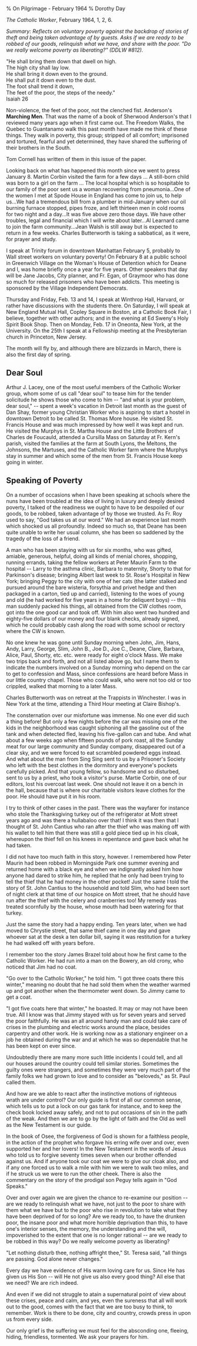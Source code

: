 % On Pilgrimage - February 1964
% Dorothy Day

*The Catholic Worker*, February 1964, 1, 2, 6.

*Summary: Reflects on voluntary poverty against the backdrop of stories
of theft and being taken advantage of by guests. Asks if we are ready to
be robbed of our goods, relinquish what we have, and share with the
poor. "Do we really welcome poverty as liberating?" (DDLW \#812).*

"He shall bring them down that dwell on high.  
The high city shall lay low.  
He shall bring it down even to the ground.  
He shall put it down even to the dust.  
The foot shall trend it down,  
The feet of the poor, the steps of the needy."  
Isaiah 26

Non-violence, the feet of the poor, not the clenched fist. Anderson's
**Marching Men**. That was the name of a book of Sherwood Anderson's
that I reviewed many years ago when it first came out. The Freedom
Walks, the Quebec to Guantanamo walk this past month have made me think
of these things. They walk in poverty, this group; stripped of all
comfort; imprisoned and tortured, fearful and yet determined, they have
shared the suffering of their brothers in the South.

Tom Cornell has written of them in this issue of the paper.

Looking back on what has happened this month since we went to press
January 8. Martin Corbin visited the farm for a few days ... A
still-born child was born to a girl on the farm ... The local hospital
which is so hospitable to our family of the poor sent us a woman
recovering from pneumonia...One of the women I met at Spode House in
England has come to join us, to help us...We had a tremendous bill from
a plumber in mid-January when our oil burning furnace stopped, pipes
froze, and left thirteen men in cold rooms for two night and a day...It
was five above zero those days. We have other troubles, legal and
financial which I will write about later...Al Learnard came to join the
farm community...Jean Walsh is still away but is expected to return in a
few weeks. Charles Butterworth is taking a sabbatical, as it were, for
prayer and study.

I speak at Trinity forum in downtown Manhattan February 5, probably to
Wall street workers on voluntary poverty! On February 8 at a public
school in Greenwich Village on the Woman's House of Detention which for
Deane and I, was home briefly once a year for five years. Other speakers
that day will be Jane Jacobs, City planner, and Fr. Egan, of Graymoor
who has done so much for released prisoners who have been addicts. This
meeting is sponsored by the Village Independent Democrats.

Thursday and Friday, Feb. 13 and 14, I speak at Winthrop Hall, Harvard,
or rather have discussions with the students there. On Saturday, I will
speak at New England Mutual Hall, Copley Square in Boston, at a Catholic
Book Fair, I believe, together with other authors; and in the evening at
Ed Sweny's Holy Spirit Book Shop. Then on Monday, Feb. 17 in Oneonta,
New York, at the University. On the 25th I speak at a Fellowship meeting
at the Presbyterian church in Princeton, New Jersey.

The month will fly by, and although there are blizzards in March, there
is also the first day of spring.

Dear Soul
---------

Arthur J. Lacey, one of the most useful members of the Catholic Worker
group, whom some of us call "dear soul" to tease him for the tender
solicitude he shows those who come to him -- "and what is your problem,
dear soul," -- spent a week's vacation in Detroit last month as the
guest of Dan Shay, former young Christian Worker who is aspiring to
start a hostel in downtown Detroit to be called St. Thomas More house.
He visited St. Francis House and was much impressed by how well it was
kept and run. He visited the Murphys in St. Martha House and the Little
Brothers of Charles de Foucauld, attended a Cursilla Mass on Saturday at
Fr. Kern's parish, visited the families at the farm at South Lyons, the
Meltons, the Johnsons, the Martuses, and the Catholic Worker farm where
the Murphys stay in summer and which some of the men from St. Francis
House keep going in winter.

Speaking of Poverty
-------------------

On a number of occasions when I have been speaking at schools where the
nuns have been troubled at the idea of living in luxury and deeply
desired poverty, I talked of the readiness we ought to have to be
despoiled of our goods, to be robbed, taken advantage of by those we
trusted. As Fr. Roy used to say, "God takes us at our word." We had an
experience last month which shocked us all profoundly. Indeed so much
so, that Deane has been quite unable to write her usual column, she has
been so saddened by the tragedy of the loss of a friend.

A man who has been staying with us for six months, who was gifted,
amiable, generous, helpful, doing all kinds of menial chores, shopping,
running errands, taking the fellow workers at Peter Maurin Farm to the
hospital -- Larry to the asthma clinic, Barbara to maternity, Shorty to
that for Parkinson's disease; bringing Albert last week to St. Rose's
Hospital in New York; bringing Peggy to the city with one of her cats
(the latter stalked and pursued around the bare wisteria, forsythia and
privet hedge and then packaged in a carton, tied up and carried),
listening to the woes of young and old (he had worked for five years in
a home for deliquent boys) -- this man suddenly packed his things, all
obtained from the CW clothes room, got into the one good car and took
off. With him also went two hundred and eighty-five dollars of our money
and four blank checks, already signed, which he could probably cash
along the road with some school or rectory where the CW is known.

No one knew he was gone until Sunday morning when John, Jim, Hans, Andy,
Larry, George, Slim, John B., Joe D., Joe C., Deane, Clare, Barbara,
Alice, Paul, Shorty, etc. etc. were ready for eight o'clock Mass. We
make two trips back and forth, and not all listed above go, but I name
them to indicate the numbers involved on a Sunday morning who depend on
the car to get to confession and Mass, since confessions are heard
before Mass in our little country chapel. Those who could walk, who were
not too old or too crippled, walked that morning to a later Mass.

Charles Butterworth was on retreat at the Trappists in Winchester. I was
in New York at the time, attending a Third Hour meeting at Claire
Bishop's.

The consternation over our misfortune was immense. No one ever did such
a thing before! But only a few nights before the car was missing one of
the kids in the neighborhood was caught siphoning all the gasoline out
of the tank and when detected fled, leaving his five-gallon can and
tube. And what about a few weeks ago when fifteen pounds of pork roast,
all the Sunday meat for our large community and Sunday company,
disappeared out of a clear sky, and we were forced to eat scrambled
powdered eggs instead. And what about the man from Sing Sing sent to us
by a Prisoner's Society who left with the best clothes in the dormitory
and everyone's pockets carefully picked. And that young fellow, so
handsome and so disturbed, sent to us by a priest, who took a visitor's
purse. Martie Corbin, one of our editors, lost his overcoat last week.
One should not leave it on a bench in the hall, because that is where
our charitable visitors leave clothes for the poor. He should have put
it in his room.

I try to think of other cases in the past. There was the wayfarer for
instance who stole the Thanksgiving turkey out of the refrigerator at
Mott street years ago and was there a hullabaloo over that! I think it
was then that I thought of St. John Cantius who ran after the thief who
was making off with his wallet to tell him that there was still a gold
piece tied up in his cloak, whereupon the thief fell on his knees in
repentance and gave back what he had taken.

I did not have too much faith in this story, however. I remembered how
Peter Maurin had been robbed in Morningside Park one summer evening and
returned home with a black eye and when we indignantly asked him how
anyone had dared to strike him, he replied that he only had been trying
to tell the thief that he had money in the other pocket! Just the same I
told the story of St. John Cantius to the household and told Slim, who
had been sort of night clerk at that time of our hospice on Mott street,
that he should have run after the thief with the celery and cranberries
too! My remedy was treated scornfully by the house, whose mouth had been
watering for that turkey.

Just the same the story had a happy ending. Ten years later, when we had
moved to Chrystie street, that same thief came in one day and gave
whoever sat at the desk a ten dollar bill, saying it was restitution for
a turkey he had walked off with years before.

I remember too the story James Brazel told about how he first came to
the Catholic Worker. He had run into a man on the Bowery, an old crony,
who noticed that Jim had no coat.

"Go over to the Catholic Worker," he told him. "I got three coats there
this winter," meaning no doubt that he had sold them when the weather
warmed up and got another when the thermometer went down. So Jimmy came
to get a coat.

"I got five coats here that winter," he boasted. It may or may not have
been true. All I know was that Jimmy stayed with us for seven years and
served the poor faithfully. He was an all around handy man and could
take care of crises in the plumbing and electric works around the place,
besides carpentry and other work. He is working now as a stationary
engineer on a job he obtained during the war and at which he was so
dependable that he has been kept on ever since.

Undoubtedly there are many more such little incidents I could tell, and
all our houses around the country could tell similar stories. Sometimes
the guilty ones were strangers, and sometimes they were very much part
of the family folks we had grown to love and to consider as "beloveds,"
as St. Paul called them.

And how are we able to react after the instinctive motions of righteous
wrath are under control? Our only guide is first of all our common
sense, which tells us to put a lock on our gas tank for instance, and to
keep the check book locked away safely, and not to put occasions of sin
in the path of the weak. And then we are to go by the light of faith and
the Old as well as the New Testament is our guide.

In the book of Osee, the forgiveness of God is shown for a faithless
people, in the action of the prophet who forgave his erring wife over
and over, even supported her and her lovers! In the New Testament in the
words of Jesus who told us to forgive seventy times seven when our
brother offended against us. And if anyone took our coat we were to give
our cloak also, and if any one forced us to walk a mile with him we were
to walk two miles, and if he struck us we were to run the other cheek.
There is also the commentary on the story of the prodigal son Peguy
tells again in "God Speaks."

Over and over again we are given the chance to re-examine our position
-- are we ready to relinquish what we have, not just to the poor to
share with them what we have but to the poor who rise in revolution to
take what they have been deprived of for so long? Are we ready too, to
have the drunken poor, the insane poor and what more horrible
deprivation than this, to have one's interior senses, the memory, the
understanding and the will, impoverished to the extent that one is no
longer rational -- are we ready to be robbed in this way? Do we really
welcome poverty as liberating?

"Let nothing disturb thee, nothing affright thee," St. Teresa said, "all
things are passing. God alone never changes."

Every day we have evidence of His warm loving care for us. Since He has
given us His Son -- will He not give us also every good thing? All else
that we need? We are rich indeed.

And even if we did not struggle to atain a supernatural point of view
about these crises, peace and calm, and yes, even the sureness that all
will work out to the good, comes with the fact that we are too busy to
think, to remember. Work is there to be done, city and country, crowds
press in upon us from every side.

Our only grief is the suffering we must feel for the absconding one,
fleeing, hiding, friendless, tormented. We ask your prayers for him.
